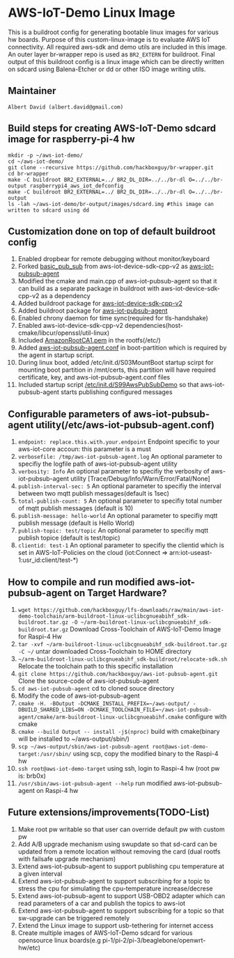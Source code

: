 # AWS-IoT-Demo Linux Image

This is a buildroot config for generating bootable linux images for various hw boards. Purpose of this custom-linux-image is to evaluate AWS IoT connectivity. All required aws-sdk and demo utils are included in this image. An outer layer br-wrapper repo is used as ```BR2_EXTERN``` for buildroot. Final output of this buildroot config is a linux image which can be directly written on sdcard using Balena-Etcher or dd or other ISO image writing utils.

## Maintainer
	Albert David (albert.david@gmail.com)

## Build steps for creating AWS-IoT-Demo sdcard image for raspberry-pi-4 hw
    mkdir -p ~/aws-iot-demo/
    cd ~/aws-iot-demo/
    git clone --recursive https://github.com/hackboxguy/br-wrapper.git
    cd br-wrapper
    make -C buildroot BR2_EXTERNAL=../ BR2_DL_DIR=../../br-dl O=../../br-output raspberrypi4_aws_iot_defconfig
    make -C buildroot BR2_EXTERNAL=../ BR2_DL_DIR=../../br-dl O=../../br-output
    ls -lah ~/aws-iot-demo/br-output/images/sdcard.img #this image can written to sdcard using dd

## Customization done on top of default buildroot config
1. Enabled dropbear for remote debugging without monitor/keyboard
2. Forked [basic_pub_sub](https://github.com/aws/aws-iot-device-sdk-cpp-v2/tree/main/samples/pub_sub/basic_pub_sub) from aws-iot-device-sdk-cpp-v2 as [aws-iot-pubsub-agent](https://github.com/hackboxguy/aws-iot-pubsub-agent)
3. Modified the cmake and main.cpp of aws-iot-pubsub-agent so that it can build as a separate package in buildroot with aws-iot-device-sdk-cpp-v2 as a dependency
4. Added buildroot package for [aws-iot-device-sdk-cpp-v2](https://github.com/hackboxguy/br-wrapper/tree/main/package/aws-iot-device-sdk-cpp-v2)
5. Added buildroot package for [aws-iot-pubsub-agent](https://github.com/hackboxguy/br-wrapper/tree/main/package/aws-iot-pubsub-agent)
6. Enabled chrony daemon for time sync(required for tls-handshake)
7. Enabled aws-iot-device-sdk-cpp-v2 dependencies(host-cmake/libcur/openssl/util-linux)
8. Included [AmazonRootCA1.pem](https://github.com/hackboxguy/br-wrapper/blob/main/board/aws-iot-demo/fs-overlay/etc/AmazonRootCA1.pem) in the rootfs(/etc/)
9. Added [aws-iot-pubsub-agent.conf](https://github.com/hackboxguy/br-wrapper/blob/main/board/aws-iot-demo/fs-overlay/etc/aws-iot-pubsub-agent.conf) in boot-partition which is required by the agent in startup script.
10. During linux boot, added /etc/init.d/S03MountBoot startup scirpt for mounting boot partition in /mnt/certs, this partition will have required certificate, key, and aws-iot-pubsub-agent.conf files
11. Included startup script [/etc/init.d/S99AwsPubSubDemo](https://github.com/hackboxguy/br-wrapper/blob/main/board/aws-iot-demo/fs-overlay/etc/init.d/S99AwsPubSubDemo) so that aws-iot-pubsub-agent starts publishing configured messages

## Configurable parameters of aws-iot-pubsub-agent utility(/etc/aws-iot-pubsub-agent.conf)
1. ```endpoint: replace.this.with.your.endpoint``` Endpoint specific to your aws-iot-core accoun: this parameter is a must
2. ```verbosefile: /tmp/aws-iot-pubsub-agent.log``` An optional parameter to specifiy the logfile path of aws-iot-pubsub-agent utility
3. ```verbosity: Info``` An optional parameter to specifiy the verbosity of aws-iot-pubsub-agent utility [Trace/Debug/Info/Warn/Error/Fatal/None]
4. ```publish-interval-sec: 5``` An optional parameter to specifiy the interval between two mqtt publish messages(default is 1sec)
5. ```total-publish-count: 5``` An optional parameter to specifiy total number of mqtt publish messages (default is 10)
6. ```publish-message: hello-world``` An optional parameter to specifiy mqtt publish message (default is Hello World)
7. ```publish-topic: test/topic``` An optional parameter to specifiy mqtt publish topice (default is test/topic)
8. ```clientid: test-1``` An optional parameter to specifiy the clientid which is set in AWS-IoT-Policies on the cloud (iot:Connect => arn:iot-useast-1:usr_id:client/test-*)

## How to compile and run modified aws-iot-pubsub-agent on Target Hardware?
1. ```wget https://github.com/hackboxguy/lfs-downloads/raw/main/aws-iot-demo-toolchain/arm-buildroot-linux-uclibcgnueabihf_sdk-buildroot.tar.gz -O ~/arm-buildroot-linux-uclibcgnueabihf_sdk-buildroot.tar.gz``` Download Cross-Toolchain of AWS-IoT-Demo Image for Raspi-4 Hw
2. ```tar -xvf ~/arm-buildroot-linux-uclibcgnueabihf_sdk-buildroot.tar.gz -C ~/``` untar downloaded Cross-Toolchain to HOME directory
3. ```~/arm-buildroot-linux-uclibcgnueabihf_sdk-buildroot/relocate-sdk.sh``` Relocate the toolchain path to this specific installation
4. ```git clone https://github.com/hackboxguy/aws-iot-pubsub-agent.git``` Clone the source-code of aws-iot-pubsub-agent
5. ```cd aws-iot-pubsub-agent``` cd to cloned souce directory
6. Modify the code of aws-iot-pubsub-agent
7. ```cmake -H. -BOutput -DCMAKE_INSTALL_PREFIX=~/aws-output/ -DBUILD_SHARED_LIBS=ON -DCMAKE_TOOLCHAIN_FILE=~/aws-iot-pubsub-agent/cmake/arm-buildroot-linux-uclibcgnueabihf.cmake``` configure with cmake
8. ```cmake --build Output -- install -j$(nproc)``` build with cmake(binary will be installed to ~/aws-output/sbin/)
9. ```scp ~/aws-output/sbin/aws-iot-pubsub-agent root@aws-iot-demo-target:/usr/sbin/``` using scp, copy the modified binary to the Raspi-4 hw
10. ```ssh root@aws-iot-demo-target``` using ssh, login to Raspi-4 hw (root pw is: brb0x)
11. ```/usr/sbin/aws-iot-pubsub-agent --help``` run modified aws-iot-pubsub-agent on Raspi-4 hw

## Future extensions/improvements(TODO-List)
1. Make root pw writable so that user can override default pw with custom pw
2. Add A/B upgrade mechanism using swupdate so that sd-card can be updated from a remote location without removing the card (dual rootfs with failsafe upgrade mechanism)
3. Extend aws-iot-pubsub-agent to support publishing cpu temperature at a given interval
4. Extend aws-iot-pubsub-agent to support subscribing for a topic to stress the cpu for simulating the cpu-temperature increase/decrese
5. Extend aws-iot-pubsub-agent to support USB-OBD2 adapter which can read parameters of a car and publish the topics to aws-iot
6. Extend aws-iot-pubsub-agent to support subscribing for a topic so that sw-upgrade can be triggered remotely
7. Extend the Linux image to support usb-tethering for internet access
8. Create multiple images of AWS-IoT-Demo sdcard for various opensource linux boards(e.g pi-1/pi-2/pi-3/beaglebone/openwrt-hw/etc)

